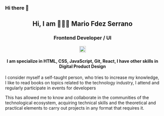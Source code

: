 ### Hi there 👋

<h2 align="center"> Hi, I am 🧑🏾‍💻 Mario Fdez Serrano</h2>
<h3 align="center">Frontend Developer / UI</h3>

<p align="center">
  <a href="https://twitter.com/mariuscaribe">
  <img align="center" alt="Mario Fernandez | Twitter" width="21px" src="https://raw.githubusercontent.com/anuraghazra/anuraghazra/master/assets/twitter.svg" />
</a>
</p>

#### <p align="center">I am specialize in HTML, CSS, JavaScript, Git, React, I have other skills in Digital Product Design</p>


I consider myself a self-taught person, who tries to increase my knowledge, I like to read books on topics related to the technology industry, I attend and regularly participate in events for developers

This has allowed me to know and collaborate in the communities of the technological ecosystem,
acquiring technical skills and the theoretical and practical elements to carry out projects in any format that requires it.

<!--
**mariuscaribe/mariuscaribe** is a ✨ _special_ ✨ repository because its `README.md` (this file) appears on your GitHub profile.

Here are some ideas to get you started:

- 🔭 I’m currently working on ...
- 🌱 I’m currently learning ...
- 👯 I’m looking to collaborate on ...
- 🤔 I’m looking for help with ...
- 💬 Ask me about ...
- 📫 How to reach me: ...
- 😄 Pronouns: ...
- ⚡ Fun fact: ...
-->
